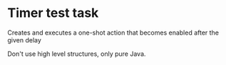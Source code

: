 # Timer test task
Creates and executes a one-shot action that becomes enabled after the given delay

Don't use high level structures, only pure Java.